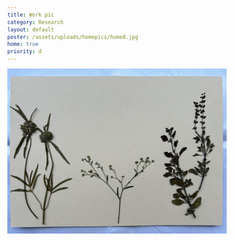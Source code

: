 ```yaml
---
title: Work pic
category: Research
layout: default
poster: /assets/uploads/homepics/home8.jpg
home: true
priority: d
---
```


![](/assets/uploads/homepics/home8.jpg)